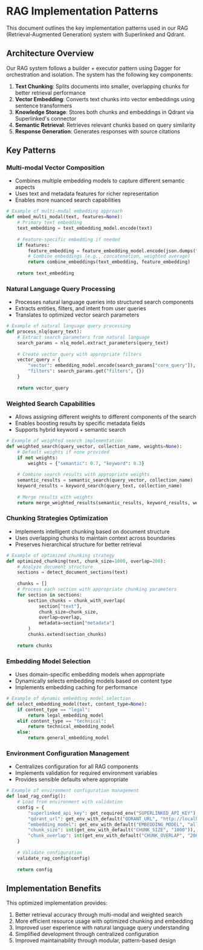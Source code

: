 # RAG Implementation Patterns

This document outlines the key implementation patterns used in our RAG (Retrieval-Augmented Generation) system with Superlinked and Qdrant.

## Architecture Overview

Our RAG system follows a builder + executor pattern using Dagger for orchestration and isolation. The system has the following key components:

1. **Text Chunking**: Splits documents into smaller, overlapping chunks for better retrieval performance
2. **Vector Embedding**: Converts text chunks into vector embeddings using sentence transformers
3. **Knowledge Storage**: Stores both chunks and embeddings in Qdrant via Superlinked's connector
4. **Semantic Retrieval**: Retrieves relevant chunks based on query similarity
5. **Response Generation**: Generates responses with source citations

## Key Patterns

### Multi-modal Vector Composition

- Combines multiple embedding models to capture different semantic aspects
- Uses text and metadata features for richer representation
- Enables more nuanced search capabilities

```python
# Example of multi-modal embedding approach
def embed_multi_modal(text, features=None):
    # Primary text embedding
    text_embedding = text_embedding_model.encode(text)
    
    # Feature-specific embedding if needed
    if features:
        feature_embedding = feature_embedding_model.encode(json.dumps(features))
        # Combine embeddings (e.g., concatenation, weighted average)
        return combine_embeddings(text_embedding, feature_embedding)
    
    return text_embedding
```

### Natural Language Query Processing

- Processes natural language queries into structured search components
- Extracts entities, filters, and intent from user queries
- Translates to optimized vector search parameters

```python
# Example of natural language query processing
def process_nlq(query_text):
    # Extract search parameters from natural language
    search_params = nlq_model.extract_parameters(query_text)
    
    # Create vector query with appropriate filters
    vector_query = {
        "vector": embedding_model.encode(search_params["core_query"]),
        "filters": search_params.get("filters", {})
    }
    
    return vector_query
```

### Weighted Search Capabilities

- Allows assigning different weights to different components of the search
- Enables boosting results by specific metadata fields
- Supports hybrid keyword + semantic search

```python
# Example of weighted search implementation
def weighted_search(query_vector, collection_name, weights=None):
    # Default weights if none provided
    if not weights:
        weights = {"semantic": 0.7, "keyword": 0.3}
    
    # Combine search results with appropriate weights
    semantic_results = semantic_search(query_vector, collection_name)
    keyword_results = keyword_search(query_text, collection_name)
    
    # Merge results with weights
    return merge_weighted_results(semantic_results, keyword_results, weights)
```

### Chunking Strategies Optimization

- Implements intelligent chunking based on document structure
- Uses overlapping chunks to maintain context across boundaries
- Preserves hierarchical structure for better retrieval

```python
# Example of optimized chunking strategy
def optimized_chunking(text, chunk_size=1000, overlap=200):
    # Analyze document structure
    sections = detect_document_sections(text)
    
    chunks = []
    # Process each section with appropriate chunking parameters
    for section in sections:
        section_chunks = chunk_with_overlap(
            section["text"], 
            chunk_size=chunk_size,
            overlap=overlap,
            metadata=section["metadata"]
        )
        chunks.extend(section_chunks)
    
    return chunks
```

### Embedding Model Selection

- Uses domain-specific embedding models when appropriate
- Dynamically selects embedding models based on content type
- Implements embedding caching for performance

```python
# Example of dynamic embedding model selection
def select_embedding_model(text, content_type=None):
    if content_type == "legal":
        return legal_embedding_model
    elif content_type == "technical":
        return technical_embedding_model
    else:
        return general_embedding_model
```

### Environment Configuration Management

- Centralizes configuration for all RAG components
- Implements validation for required environment variables
- Provides sensible defaults where appropriate

```python
# Example of environment configuration management
def load_rag_config():
    # Load from environment with validation
    config = {
        "superlinked_api_key": get_required_env("SUPERLINKED_API_KEY"),
        "qdrant_url": get_env_with_default("QDRANT_URL", "http://localhost:6333"),
        "embedding_model": get_env_with_default("EMBEDDING_MODEL", "all-MiniLM-L6-v2"),
        "chunk_size": int(get_env_with_default("CHUNK_SIZE", "1000")),
        "chunk_overlap": int(get_env_with_default("CHUNK_OVERLAP", "200")),
    }
    
    # Validate configuration
    validate_rag_config(config)
    
    return config
```

## Implementation Benefits

This optimized implementation provides:

1. Better retrieval accuracy through multi-modal and weighted search
2. More efficient resource usage with optimized chunking and embedding
3. Improved user experience with natural language query understanding
4. Simplified development through centralized configuration
5. Improved maintainability through modular, pattern-based design
